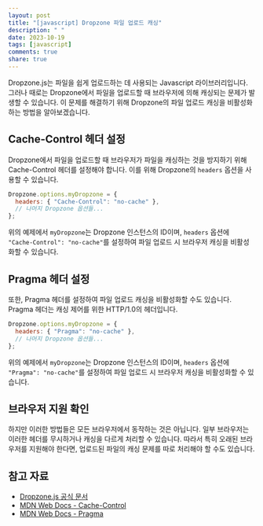 ```yaml
---
layout: post
title: "[javascript] Dropzone 파일 업로드 캐싱"
description: " "
date: 2023-10-19
tags: [javascript]
comments: true
share: true
---
```


Dropzone.js는 파일을 쉽게 업로드하는 데 사용되는 Javascript 라이브러리입니다. 그러나 때로는 Dropzone에서 파일을 업로드할 때 브라우저에 의해 캐싱되는 문제가 발생할 수 있습니다. 이 문제를 해결하기 위해 Dropzone의 파일 업로드 캐싱을 비활성화하는 방법을 알아보겠습니다.

## Cache-Control 헤더 설정

Dropzone에서 파일을 업로드할 때 브라우저가 파일을 캐싱하는 것을 방지하기 위해 Cache-Control 헤더를 설정해야 합니다. 이를 위해 Dropzone의 `headers` 옵션을 사용할 수 있습니다.

```javascript
Dropzone.options.myDropzone = {
  headers: { "Cache-Control": "no-cache" },
  // 나머지 Dropzone 옵션들...
};
```

위의 예제에서 `myDropzone`는 Dropzone 인스턴스의 ID이며, `headers` 옵션에 `"Cache-Control": "no-cache"`를 설정하여 파일 업로드 시 브라우저 캐싱을 비활성화할 수 있습니다.

## Pragma 헤더 설정

또한, Pragma 헤더를 설정하여 파일 업로드 캐싱을 비활성화할 수도 있습니다. Pragma 헤더는 캐싱 제어를 위한 HTTP/1.0의 헤더입니다.

```javascript
Dropzone.options.myDropzone = {
  headers: { "Pragma": "no-cache" },
  // 나머지 Dropzone 옵션들...
};
```

위의 예제에서 `myDropzone`는 Dropzone 인스턴스의 ID이며, `headers` 옵션에 `"Pragma": "no-cache"`를 설정하여 파일 업로드 시 브라우저 캐싱을 비활성화할 수 있습니다.

## 브라우저 지원 확인

하지만 이러한 방법들은 모든 브라우저에서 동작하는 것은 아닙니다. 일부 브라우저는 이러한 헤더를 무시하거나 캐싱을 다르게 처리할 수 있습니다. 따라서 특히 오래된 브라우저를 지원해야 한다면, 업로드된 파일의 캐싱 문제를 따로 처리해야 할 수도 있습니다.

## 참고 자료

- [Dropzone.js 공식 문서](https://www.dropzonejs.com/)
- [MDN Web Docs - Cache-Control](https://developer.mozilla.org/en-US/docs/Web/HTTP/Headers/Cache-Control)
- [MDN Web Docs - Pragma](https://developer.mozilla.org/en-US/docs/Web/HTTP/Headers/Pragma)
